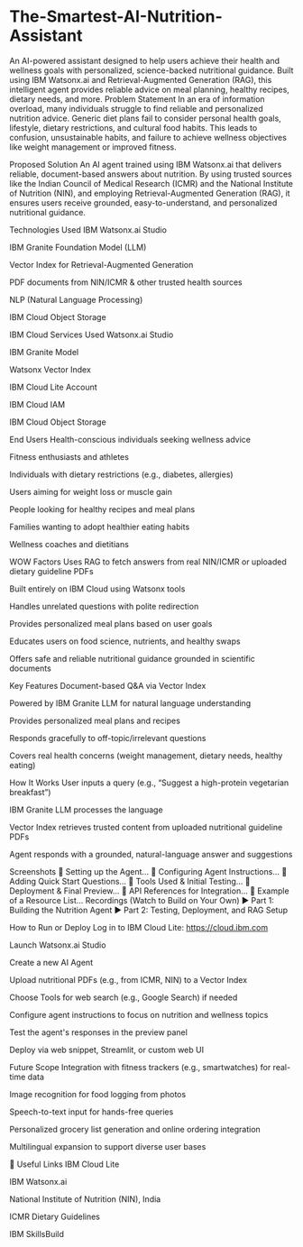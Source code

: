 # The-Smartest-AI-Nutrition-Assistant
An AI-powered assistant designed to help users achieve their health and wellness goals with personalized, science-backed nutritional guidance. Built using IBM Watsonx.ai and Retrieval-Augmented Generation (RAG), this intelligent agent provides reliable advice on meal planning, healthy recipes, dietary needs, and more.
Problem Statement
In an era of information overload, many individuals struggle to find reliable and personalized nutrition advice. Generic diet plans fail to consider personal health goals, lifestyle, dietary restrictions, and cultural food habits. This leads to confusion, unsustainable habits, and failure to achieve wellness objectives like weight management or improved fitness.

Proposed Solution
An AI agent trained using IBM Watsonx.ai that delivers reliable, document-based answers about nutrition. By using trusted sources like the Indian Council of Medical Research (ICMR) and the National Institute of Nutrition (NIN), and employing Retrieval-Augmented Generation (RAG), it ensures users receive grounded, easy-to-understand, and personalized nutritional guidance.

Technologies Used
IBM Watsonx.ai Studio

IBM Granite Foundation Model (LLM)

Vector Index for Retrieval-Augmented Generation

PDF documents from NIN/ICMR & other trusted health sources

NLP (Natural Language Processing)

IBM Cloud Object Storage

IBM Cloud Services Used
Watsonx.ai Studio

IBM Granite Model

Watsonx Vector Index

IBM Cloud Lite Account

IBM Cloud IAM

IBM Cloud Object Storage

End Users
Health-conscious individuals seeking wellness advice

Fitness enthusiasts and athletes

Individuals with dietary restrictions (e.g., diabetes, allergies)

Users aiming for weight loss or muscle gain

People looking for healthy recipes and meal plans

Families wanting to adopt healthier eating habits

Wellness coaches and dietitians

WOW Factors
Uses RAG to fetch answers from real NIN/ICMR or uploaded dietary guideline PDFs

Built entirely on IBM Cloud using Watsonx tools

Handles unrelated questions with polite redirection

Provides personalized meal plans based on user goals

Educates users on food science, nutrients, and healthy swaps

Offers safe and reliable nutritional guidance grounded in scientific documents

Key Features
Document-based Q&A via Vector Index

Powered by IBM Granite LLM for natural language understanding

Provides personalized meal plans and recipes

Responds gracefully to off-topic/irrelevant questions

Covers real health concerns (weight management, dietary needs, healthy eating)

How It Works
User inputs a query (e.g., “Suggest a high-protein vegetarian breakfast”)

IBM Granite LLM processes the language

Vector Index retrieves trusted content from uploaded nutritional guideline PDFs

Agent responds with a grounded, natural-language answer and suggestions

Screenshots
🔹 Setting up the Agent...
🔹 Configuring Agent Instructions...
🔹 Adding Quick Start Questions...
🔹 Tools Used & Initial Testing...
🔹 Deployment & Final Preview...
🔹 API References for Integration...
🔹 Example of a Resource List...
Recordings (Watch to Build on Your Own)
▶️ Part 1: Building the Nutrition Agent
▶️ Part 2: Testing, Deployment, and RAG Setup

How to Run or Deploy
Log in to IBM Cloud Lite: https://cloud.ibm.com

Launch Watsonx.ai Studio

Create a new AI Agent

Upload nutritional PDFs (e.g., from ICMR, NIN) to a Vector Index

Choose Tools for web search (e.g., Google Search) if needed

Configure agent instructions to focus on nutrition and wellness topics

Test the agent's responses in the preview panel

Deploy via web snippet, Streamlit, or custom web UI

Future Scope
Integration with fitness trackers (e.g., smartwatches) for real-time data

Image recognition for food logging from photos

Speech-to-text input for hands-free queries

Personalized grocery list generation and online ordering integration

Multilingual expansion to support diverse user bases

🔗 Useful Links
IBM Cloud Lite

IBM Watsonx.ai

National Institute of Nutrition (NIN), India

ICMR Dietary Guidelines

IBM SkillsBuild

